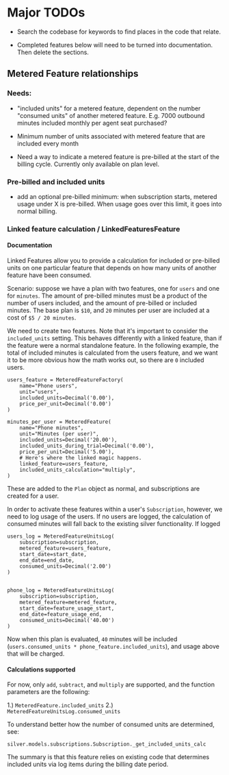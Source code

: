 # Major TODOs

 * Search the codebase for keywords to find places in the code that relate.

 * Completed features below will need to be turned into documentation. Then
   delete the sections.


## Metered Feature relationships

### Needs:

* "included units" for a metered feature, dependent on the number "consumed
  units" of another metered feature. E.g.  7000 outbound minutes included
  monthly per agent seat purchased?

* Minimum number of units associated with metered feature that are included
  every month

* Need a way to indicate a metered feature is pre-billed at the start of the
  billing cycle. Currently only available on plan level.

### Pre-billed and included units

* add an optional pre-billed minimum: when subscription starts, metered usage
  under X is pre-billed. When usage goes over this limit, it goes into normal
  billing.

### Linked feature calculation / LinkedFeaturesFeature

#### Documentation

Linked Features allow you to provide a calculation for included or pre-billed
units on one particular feature that depends on how many units of another
feature have been consumed.

Scenario: suppose we have a plan with two features, one for `users` and one for
`minutes`. The amount of pre-billed minutes must be a product of the number of
users included, and the amount of pre-billed or included minutes. The base plan
is `$10`, and `20` minutes per user are included at a cost of `$5 / 20 minutes`.

We need to create two features. Note that it's important to consider the
`included_units` setting. This behaves differently with a linked feature, than
if the feature were a normal standalone feature. In the following example, the
total of included minutes is calculated from the users feature, and we want
it to be more obvious how the math works out, so there are `0` included
users.

    users_feature = MeteredFeatureFactory(
        name="Phone users",
        unit="users",
        included_units=Decimal('0.00'),
        price_per_unit=Decimal('0.00')
    )

    minutes_per_user = MeteredFeature(
        name="Phone minutes",
        unit="Minutes (per user)",
        included_units=Decimal('20.00'),
        included_units_during_trial=Decimal('0.00'),
        price_per_unit=Decimal('5.00'),
        # Here's where the linked magic happens.
        linked_feature=users_feature,
        included_units_calculation="multiply",
    )

These are added to the `Plan` object as normal, and subscriptions are created
for a user.

In order to activate these features within a user's `Subscription`, however, we
need to log usage of the users. If no users are logged, the calculation of
consumed minutes will fall back to the existing silver functionality. If logged 


    users_log = MeteredFeatureUnitsLog(
        subscription=subscription,
        metered_feature=users_feature,
        start_date=start_date,
        end_date=end_date,
        consumed_units=Decimal('2.00')
    )


    phone_log = MeteredFeatureUnitsLog(
        subscription=subscription,
        metered_feature=metered_feature,
        start_date=feature_usage_start,
        end_date=feature_usage_end,
        consumed_units=Decimal('40.00')
    )

Now when this plan is evaluated, `40` minutes will be included
(`users.consumed_units * phone_feature.included_units`), and usage above that
will be charged.

#### Calculations supported

For now, only `add`, `subtract`, and `multiply` are supported, and the function
parameters are the following:

 1.) `MeteredFeature.included_units`
 2.) `MeteredFeatureUnitsLog.consumed_units`

To understand better how the number of consumed units are determined, see:

    silver.models.subscriptions.Subscription._get_included_units_calc

The summary is that this feature relies on existing code that determines
included units via log items during the billing date period.


